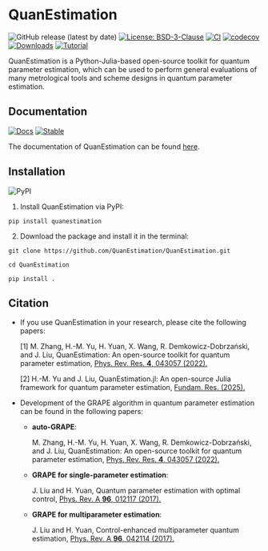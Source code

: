 # QuanEstimation

![GitHub release (latest by date)](https://img.shields.io/github/v/release/QuanEstimation/QuanEstimation)
[![License: BSD-3-Clause](https://img.shields.io/badge/License-BSD--3--Clause-blue.svg)](https://opensource.org/licenses/BSD-3-Clause)
[![CI](https://github.com/QuanEstimation/QuanEstimation/actions/workflows/ci.yml/badge.svg)](https://github.com/QuanEstimation/QuanEstimation/actions/workflows/ci.yml)
[![codecov](https://codecov.io/gh/QuanEstimation/QuanEstimation/branch/main/graph/badge.svg)](https://codecov.io/gh/QuanEstimation/QuanEstimation)
[![Downloads](https://static.pepy.tech/badge/quanestimation)](https://pepy.tech/project/quanestimation)
[![Tutorial](https://img.shields.io/badge/Tutorial-Link-brightgreen)](https://github.com/QuanEstimation/tutorial/tree/main)

QuanEstimation is a Python-Julia-based open-source toolkit for quantum parameter estimation, which can be used to perform 
general evaluations of many metrological tools and scheme designs in quantum parameter estimation. 


## Documentation
[![Docs](https://github.com/QuanEstimation/QuanEstimation/actions/workflows/gh-deploy.yml/badge.svg)](https://github.com/QuanEstimation/QuanEstimation/actions/workflows/gh-deploy.yml)
[![Stable](https://img.shields.io/badge/docs-stable-blue.svg)](https://quanestimation.github.io/QuanEstimation/) 

The documentation of QuanEstimation can be found [here](https://quanestimation.github.io/QuanEstimation/).

## Installation
![PyPI](https://img.shields.io/pypi/v/QuanEstimation)

1. Install QuanEstimation via PyPI:  

~~~
pip install quanestimation
~~~

2. Download the package and install it in the terminal: 

~~~
git clone https://github.com/QuanEstimation/QuanEstimation.git
~~~
~~~
cd QuanEstimation
~~~
~~~
pip install .
~~~

## Citation
* If you use QuanEstimation in your research, please cite the following papers:

  [1] M. Zhang, H.-M. Yu, H. Yuan, X. Wang, R. Demkowicz-Dobrzański, and J. Liu, 
  QuanEstimation: An open-source toolkit for quantum parameter estimation, 
  [Phys. Rev. Res. **4**, 043057 (2022).](https://doi.org/10.1103/PhysRevResearch.4.043057)

  [2] H.-M. Yu and J. Liu, QuanEstimation.jl: An open-source Julia framework for quantum parameter estimation, 
  [Fundam. Res. (2025).](https://doi.org/10.1016/j.fmre.2025.02.020) 

* Development of the GRAPE algorithm in quantum parameter estimation can be found in the following papers:

  * **auto-GRAPE**:

    M. Zhang, H.-M. Yu, H. Yuan, X. Wang, R. Demkowicz-Dobrzański, and J. Liu, 
    QuanEstimation: An open-source toolkit for quantum parameter estimation, 
    [Phys. Rev. Res. **4**, 043057 (2022).](https://doi.org/10.1103/PhysRevResearch.4.043057)

  * **GRAPE for single-parameter estimation**:

    J. Liu and H. Yuan, Quantum parameter estimation with optimal control, 
    [Phys. Rev. A **96**, 012117 (2017).](https://doi.org/10.1103/PhysRevA.96.012117)

  * **GRAPE for multiparameter estimation**:

    J. Liu and H. Yuan, Control-enhanced multiparameter quantum estimation, 
    [Phys. Rev. A **96**, 042114 (2017).](https://doi.org/10.1103/PhysRevA.96.042114)
